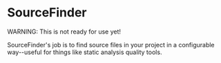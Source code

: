 # SourceFinder

WARNING: This is not ready for use yet!

SourceFinder's job is to find source files in your project in a configurable way--useful for things like static analysis quality tools.
